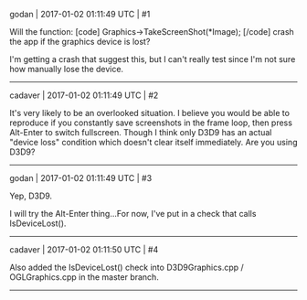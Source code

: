godan | 2017-01-02 01:11:49 UTC | #1

Will the function:
[code]
 Graphics->TakeScreenShot(*Image);
[/code]
 crash the app if the graphics device is lost?

I'm getting a crash that suggest this, but I can't really test since I'm not sure how manually lose the device.

-------------------------

cadaver | 2017-01-02 01:11:49 UTC | #2

It's very likely to be an overlooked situation. I believe you would be able to reproduce if you constantly save screenshots in the frame loop, then press Alt-Enter to switch fullscreen. Though I think only D3D9 has an actual "device loss" condition which doesn't clear itself immediately. Are you using D3D9?

-------------------------

godan | 2017-01-02 01:11:49 UTC | #3

Yep, D3D9.

I will try the Alt-Enter thing...For now, I've put in a check that calls IsDeviceLost().

-------------------------

cadaver | 2017-01-02 01:11:50 UTC | #4

Also added the IsDeviceLost() check into D3D9Graphics.cpp / OGLGraphics.cpp in the master branch.

-------------------------

